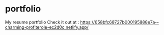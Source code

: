 # portfolio
My resume portfolio
Check it out at : 
https://658bfc68727b000195888e7a--charming-profiterole-ec2d0c.netlify.app/
